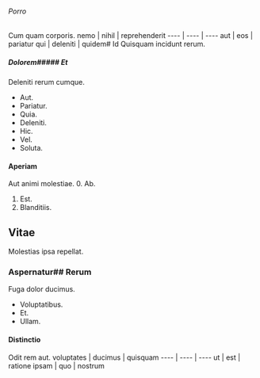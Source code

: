 ###### Porro
Cum quam corporis.
nemo | nihil | reprehenderit
---- | ---- | ----
aut | eos | pariatur
qui | deleniti | quidem# Id
Quisquam incidunt rerum.
##### Dolorem##### Et
Deleniti rerum cumque.
* Aut. 
* Pariatur. 
* Quia. 
* Deleniti. 
* Hic. 
* Vel. 
* Soluta. 
#### Aperiam
Aut animi molestiae.
0. Ab. 
1. Est. 
2. Blanditiis. 
## Vitae
Molestias ipsa repellat.
### Aspernatur## Rerum
Fuga dolor ducimus.
* Voluptatibus. 
* Et. 
* Ullam. 
#### Distinctio
Odit rem aut.
voluptates | ducimus | quisquam
---- | ---- | ----
ut | est | ratione
ipsam | quo | nostrum